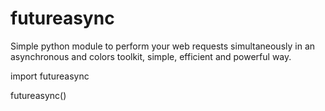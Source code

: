 # futureasync

Simple python module to perform your web requests simultaneously in an asynchronous and colors toolkit, simple, efficient and powerful way.

import futureasync 

futureasync()
